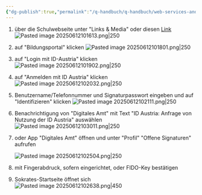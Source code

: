 ```yaml
---
{"dg-publish":true,"permalink":"/q-handbuch/q-handbuch/web-services-and-technik/sokrates-login/"}
---
```


1. über die Schulwebseite unter "Links & Media" oder diesen [Link](https://www.sokrates-bund.at/SOKB/idpSelection.do?actionDo=new)
   ![Pasted image 20250612101613.png|250](/img/user/Pasted%20image%2020250612101613.png)
2. auf "Bildungsportal" klicken
   ![Pasted image 20250612101801.png|250](/img/user/Pasted%20image%2020250612101801.png)
3. auf "Login mit ID-Austria" klicken
   ![Pasted image 20250612101902.png|250](/img/user/Pasted%20image%2020250612101902.png)
4. auf "Anmelden mit ID Austria" klicken
   ![Pasted image 20250612102032.png|250](/img/user/Pasted%20image%2020250612102032.png)
5. Benutzername/Telefonnummer und Signaturpasswort eingeben und auf "Identifizieren" klicken
   ![Pasted image 20250612102111.png|250](/img/user/Pasted%20image%2020250612102111.png)
6. Benachrichtigung von "Digitales Amt" mit Text "ID Austria: Anfrage von Nutzung der ID Austria" auswählen 
   ![Pasted image 20250612103011.png|250](/img/user/Pasted%20image%2020250612103011.png)
7. oder App "Digitales Amt" öffnen und unter "Profil" "Offene Signaturen" aufrufen

   ![Pasted image 20250612102504.png|250](/img/user/Pasted%20image%2020250612102504.png)
8. mit Fingerabdruck, sofern eingerichtet, oder FIDO-Key bestätigen
9. Sokrates-Startseite öffnet sich
   ![Pasted image 20250612102638.png|450](/img/user/Pasted%20image%2020250612102638.png)